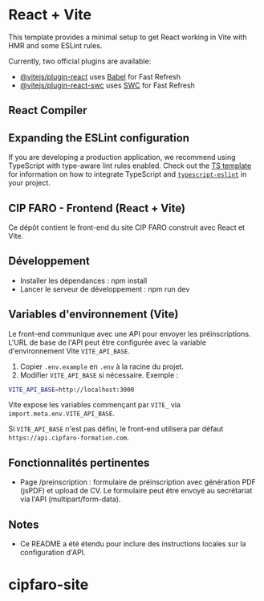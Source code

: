 # React + Vite

This template provides a minimal setup to get React working in Vite with HMR and some ESLint rules.

Currently, two official plugins are available:

- [@vitejs/plugin-react](https://github.com/vitejs/vite-plugin-react/blob/main/packages/plugin-react) uses [Babel](https://babeljs.io/) for Fast Refresh
- [@vitejs/plugin-react-swc](https://github.com/vitejs/vite-plugin-react/blob/main/packages/plugin-react-swc) uses [SWC](https://swc.rs/) for Fast Refresh

## React Compiler

## Expanding the ESLint configuration

If you are developing a production application, we recommend using TypeScript with type-aware lint rules enabled. Check out the [TS template](https://github.com/vitejs/vite/tree/main/packages/create-vite/template-react-ts) for information on how to integrate TypeScript and [`typescript-eslint`](https://typescript-eslint.io) in your project.

## CIP FARO - Frontend (React + Vite)

Ce dépôt contient le front-end du site CIP FARO construit avec React et Vite.

## Développement

- Installer les dépendances : npm install
- Lancer le serveur de développement : npm run dev

## Variables d'environnement (Vite)

Le front-end communique avec une API pour envoyer les préinscriptions. L'URL de base de l'API peut être configurée avec la variable d'environnement Vite `VITE_API_BASE`.

1. Copier `.env.example` en `.env` à la racine du projet.
2. Modifier `VITE_API_BASE` si nécessaire. Exemple :

```bash
VITE_API_BASE=http://localhost:3000
```

Vite expose les variables commençant par `VITE_` via `import.meta.env.VITE_API_BASE`.

Si `VITE_API_BASE` n'est pas défini, le front-end utilisera par défaut `https://api.cipfaro-formation.com`.

## Fonctionnalités pertinentes

- Page /preinscription : formulaire de préinscription avec génération PDF (jsPDF) et upload de CV. Le formulaire peut être envoyé au secrétariat via l'API (multipart/form-data).

## Notes

- Ce README a été étendu pour inclure des instructions locales sur la configuration d'API.
# cipfaro-site
